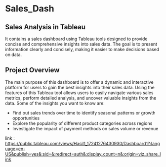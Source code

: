 # Sales_Dash
## Sales Analysis in Tableau
It contains a sales dashboard using Tableau tools designed to provide concise and comprehensive insights into sales data. The goal is to present information clearly and concisely, making it easier to make decisions based on data.
## Project Overview
The main purpose of this dashboard is to offer a dynamic and interactive platform for users to gain the best insights into their sales data. Using the features of this Tableau tool allows users to easily navigate various sales metrics, perform detailed analysis, and uncover valuable insights from the data. Some of the insights you want to know are: 
- Find out sales trends over time to identify seasonal patterns or growth opportunities
- Explore the popularity of different product categories across regions
- Investigate the impact of payment methods on sales volume or revenue

link : https://public.tableau.com/views/Hasil1_17241276430930/Dashboard1?:language=en-US&publish=yes&:sid=&:redirect=auth&:display_count=n&:origin=viz_share_link
